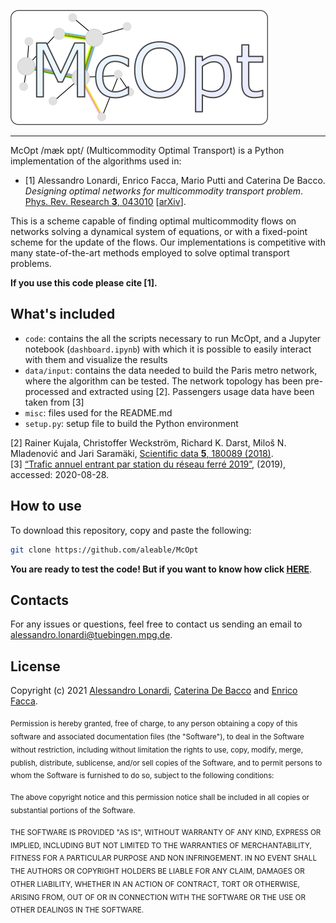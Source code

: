 ![alt text](https://github.com/aleable/McOpt/blob/main/misc/logo.png)

___

McOpt /mæk ɒpt/ (Multicommodity Optimal Transport) is a Python implementation of the algorithms used in:

- [1] Alessandro Lonardi, Enrico Facca, Mario Putti and Caterina De Bacco. <i>Designing optimal networks for multicommodity transport problem</i>. <a href="https://journals.aps.org/prresearch/abstract/10.1103/PhysRevResearch.3.043010">Phys. Rev. Research <b>3</b>, 043010</a> [<a href="https://arxiv.org/abs/2010.14377">arXiv</a>].

This is a scheme capable of finding optimal multicommodity flows on networks solving a dynamical system of equations, or with a fixed-point scheme for the update of the flows. Our implementations is competitive with many state-of-the-art methods employed to solve optimal transport problems.

**If you use this code please cite [1].**

## What's included

- ```code```: contains the all the scripts necessary to run McOpt, and a Jupyter notebook (```dashboard.ipynb```) with which it is possible to easily interact with them and visualize the results
- ```data/input```: contains the data needed to build the Paris metro network, where the algorithm can be tested. The network topology has been pre-processed and extracted using [2]. Passengers usage data have been taken from [3]
- ```misc```: files used for the README.md
- ```setup.py```: setup file to build the Python environment

[2] Rainer Kujala, Christoffer Weckström, Richard K. Darst, Miloš N. Mladenović and Jari Saramäki, <a href="https://www.nature.com/articles/sdata201889">Scientific data <b>5</b>, 180089 (2018)</a>.<br/>
[3]  <a href="https://data.ratp.fr/explore/dataset/trafic-annuel-entrant-par-station-du-reseau-ferre-2019/information/"> “Trafic annuel entrant par station du réseau ferré 2019”</a>, (2019), accessed: 2020-08-28.

## How to use

To download this repository, copy and paste the following:

```bash
git clone https://github.com/aleable/McOpt
```


**You are ready to test the code! But if you want to know how click [HERE](https://github.com/aleable/McOpt/tree/main/code)**.

## Contacts

For any issues or questions, feel free to contact us sending an email to <a href="alessandro.lonardi@tuebingen.mpg.de">alessandro.lonardi@tuebingen.mpg.de</a>.

## License

Copyright (c) 2021 <a href="https://aleable.github.io/">Alessandro Lonardi</a>, <a href="https://www.cdebacco.com/">Caterina De Bacco</a> and <a href="https://enricofacca.github.io/">Enrico Facca</a>.

<sub>Permission is hereby granted, free of charge, to any person obtaining a copy of this software and associated documentation files (the "Software"), to deal in the Software without restriction, including without limitation the rights to use, copy, modify, merge, publish, distribute, sublicense, and/or sell copies of the Software, and to permit persons to whom the Software is furnished to do so, subject to the following conditions:</sub>

<sub>The above copyright notice and this permission notice shall be included in all copies or substantial portions of the Software.</sub>

<sub>THE SOFTWARE IS PROVIDED "AS IS", WITHOUT WARRANTY OF ANY KIND, EXPRESS OR IMPLIED, INCLUDING BUT NOT LIMITED TO THE WARRANTIES OF MERCHANTABILITY, FITNESS FOR A PARTICULAR PURPOSE AND NON INFRINGEMENT. IN NO EVENT SHALL THE AUTHORS OR COPYRIGHT HOLDERS BE LIABLE FOR ANY CLAIM, DAMAGES OR OTHER LIABILITY, WHETHER IN AN ACTION OF CONTRACT, TORT OR OTHERWISE, ARISING FROM, OUT OF OR IN CONNECTION WITH THE SOFTWARE OR THE USE OR OTHER DEALINGS IN THE SOFTWARE.</sub>
